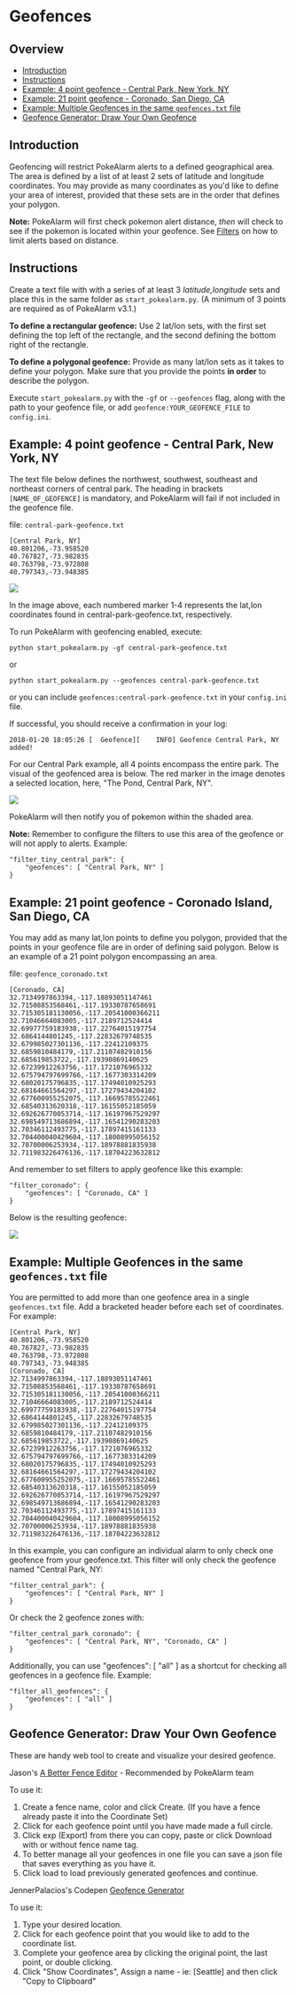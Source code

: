 # Geofences

## Overview

* [Introduction](#introduction)
* [Instructions](#instructions)
* [Example: 4 point geofence - Central Park, New York, NY](#example-4-point-geofence---central-park-new-york-ny)
* [Example: 21 point geofence - Coronado, San Diego, CA](#example-21-point-geofence---corando-island-san-diego-ca)
* [Example: Multiple Geofences in the same `geofences.txt` file](#example-multiple-geofences-in-the-same-geofencestxt-file)
* [Geofence Generator: Draw Your Own Geofence](#geofence-generator-draw-your-own-geofence)

## Introduction
Geofencing will restrict PokeAlarm alerts to a defined geographical area.
The area is defined by a list of at least 2 sets of latitude and longitude
coordinates.  You may provide as many coordinates as you'd like to define
your area of interest, provided that these sets are in the order that
defines your polygon.

**Note:** PokeAlarm will first check pokemon alert distance, *then* will
check to see if the pokemon is located within your geofence.
See [Filters](monster-filters#parameters) on how to limit alerts
based on distance.

## Instructions

Create a text file with with a series of at least 3 *latitude,longitude*
sets and place this in the same folder as `start_pokealarm.py`.
(A minimum of 3 points are required as of PokeAlarm v3.1.)

**To define a rectangular geofence:**  Use 2 lat/lon sets, with the first
set defining the top left of the rectangle, and the second defining the
bottom right of the rectangle.

**To define a polygonal geofence:** Provide as many lat/lon sets as it
takes to define your polygon. Make sure that you provide the points
**in order** to describe the polygon.

Execute `start_pokealarm.py` with the `-gf` or `--geofences` flag,
along with the path to your geofence file, or add
`geofence:YOUR_GEOFENCE_FILE` to `config.ini`.

## Example: 4 point geofence - Central Park, New York, NY

The text file below defines the northwest, southwest, southeast and
northeast corners of central park. The heading in brackets
`[NAME_OF_GEOFENCE]` is mandatory, and PokeAlarm will fail if not
included in the geofence file.

file: `central-park-geofence.txt`
```
[Central Park, NY]
40.801206,-73.958520
40.767827,-73.982835
40.763798,-73.972808
40.797343,-73.948385
```

![](../images/geofence_central_park_640x640.png)

In the image above, each numbered marker 1-4 represents the lat,lon
coordinates found in central-park-geofence.txt, respectively.

To run PokeAlarm with geofencing enabled, execute:

`python start_pokealarm.py -gf central-park-geofence.txt`

or

`python start_pokealarm.py --geofences central-park-geofence.txt`

or you can include `geofences:central-park-geofence.txt` in your
`config.ini` file.

If successful, you should receive a confirmation in your log:

```
2018-01-20 18:05:26 [  Geofence][    INFO] Geofence Central Park, NY added!
```

For our Central Park example, all 4 points encompass the entire park.
The visual of the geofenced area is below.
The red marker in the image denotes a selected location, here,
"The Pond, Central Park, NY".

![](../images/geofence_central_park_bounded.png)

PokeAlarm will then notify you of pokemon within the shaded area.

**Note:** Remember to configure the filters to use this area of ​​the geofence
or will not apply to alerts. Example:

```
"filter_tiny_central_park": {
    "geofences": [ "Central Park, NY" ]
}
```

## Example: 21 point geofence - Coronado Island, San Diego, CA

You may add as many lat,lon points to define you polygon, provided that the
points in your geofence file are in order of defining said polygon. Below is
an example of a 21 point polygon encompassing an area.

file: `geofence_coronado.txt`
```
[Coronado, CA]
32.7134997863394,-117.18893051147461
32.71508853568461,-117.19330787658691
32.715305181130056,-117.20541000366211
32.71046664083005,-117.2189712524414
32.69977759183938,-117.22764015197754
32.6864144801245,-117.22832679748535
32.679985027301136,-117.22412109375
32.6859810484179,-117.21107482910156
32.685619853722,-117.19390869140625
32.67239912263756,-117.1721076965332
32.675794797699766,-117.1677303314209
32.68020175796835,-117.17494010925293
32.68164661564297,-117.17279434204102
32.677600955252075,-117.16695785522461
32.68540313620318,-117.16155052185059
32.692626770053714,-117.16197967529297
32.698549713686894,-117.16541290283203
32.70346112493775,-117.17897415161133
32.704400040429604,-117.18008995056152
32.70700006253934,-117.18978881835938
32.711983226476136,-117.18704223632812
```

And remember to set filters to apply geofence like this example:

```
"filter_coronado": {
    "geofences": [ "Coronado, CA" ]
}
```

Below is the resulting geofence:

![](../images/geofence_coronado.png)

## Example: Multiple Geofences in the same `geofences.txt` file

You are permitted to add more than one geofence area in a single
`geofences.txt` file. Add a bracketed header before each set of
coordinates. For example:

```
[Central Park, NY]
40.801206,-73.958520
40.767827,-73.982835
40.763798,-73.972808
40.797343,-73.948385
[Coronado, CA]
32.7134997863394,-117.18893051147461
32.71508853568461,-117.19330787658691
32.715305181130056,-117.20541000366211
32.71046664083005,-117.2189712524414
32.69977759183938,-117.22764015197754
32.6864144801245,-117.22832679748535
32.679985027301136,-117.22412109375
32.6859810484179,-117.21107482910156
32.685619853722,-117.19390869140625
32.67239912263756,-117.1721076965332
32.675794797699766,-117.1677303314209
32.68020175796835,-117.17494010925293
32.68164661564297,-117.17279434204102
32.677600955252075,-117.16695785522461
32.68540313620318,-117.16155052185059
32.692626770053714,-117.16197967529297
32.698549713686894,-117.16541290283203
32.70346112493775,-117.17897415161133
32.704400040429604,-117.18008995056152
32.70700006253934,-117.18978881835938
32.711983226476136,-117.18704223632812
```

In this example, you can configure an individual alarm to only check one
geofence from your geofence.txt. This filter will only check the geofence
named "Central Park, NY:

```
"filter_central_park": {
    "geofences": [ "Central Park, NY" ]
}
```

Or check the 2 geofence zones with:

```
"filter_central_park_coronado": {
    "geofences": [ "Central Park, NY", "Coronado, CA" ]
}
```

Additionally, you can use "geofences": [ "all" ] as a shortcut for checking
all geofences in a geofence file. Example:

```
"filter_all_geofences": {
    "geofences": [ "all" ]
}
```

## Geofence Generator: Draw Your Own Geofence
These are handy web tool to create and visualize your desired geofence.

Jason's [A Better Fence Editor](http://geo.jasparke.net/) - Recommended by PokeAlarm team

To use it:
1. Create a fence name, color and click Create. (If you have a fence already
paste it into the Coordinate Set)
2. Click for each geofence point until you have made made a full circle.
3. Click exp (Export) from there you can copy, paste or click Download with
or without fence name tag.
4. To better manage all your geofences in one file you can save a json file
that saves everything as you have it.
5. Click load to load previously generated geofences and continue.

JennerPalacios's Codepen [Geofence Generator](https://codepen.io/jennerpalacios/full/mWWVeJ)

To use it:
1. Type your desired location.
2. Click for each geofence point that you would like to add to the
coordinate list.
3. Complete your geofence area by clicking the original point, the last
point, or double clicking.
4. Click "Show Coordinates", Assign a name - ie: [Seattle] and then
click "Copy to Clipboard"

